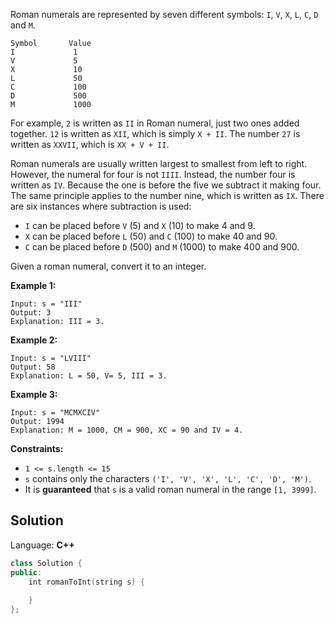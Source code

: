 Roman numerals are represented by seven different symbols: `I`, `V`, `X`, `L`, `C`, `D` and `M`.

```
Symbol       Value
I             1
V             5
X             10
L             50
C             100
D             500
M             1000
```

For example, `2` is written as `II` in Roman numeral, just two ones added together. `12` is written as `XII`, which is simply `X + II`. The number `27` is written as `XXVII`, which is `XX + V + II`.

Roman numerals are usually written largest to smallest from left to right. However, the numeral for four is not `IIII`. Instead, the number four is written as `IV`. Because the one is before the five we subtract it making four. The same principle applies to the number nine, which is written as `IX`. There are six instances where subtraction is used:

*   `I` can be placed before `V` (5) and `X` (10) to make 4 and 9. 
*   `X` can be placed before `L` (50) and `C` (100) to make 40 and 90. 
*   `C` can be placed before `D` (500) and `M` (1000) to make 400 and 900.

Given a roman numeral, convert it to an integer.

**Example 1:**

```
Input: s = "III"
Output: 3
Explanation: III = 3.
```

**Example 2:**

```
Input: s = "LVIII"
Output: 58
Explanation: L = 50, V= 5, III = 3.
```

**Example 3:**

```
Input: s = "MCMXCIV"
Output: 1994
Explanation: M = 1000, CM = 900, XC = 90 and IV = 4.
```

**Constraints:**

*   `1 <= s.length <= 15`
*   `s` contains only the characters `('I', 'V', 'X', 'L', 'C', 'D', 'M')`.
*   It is **guaranteed** that `s` is a valid roman numeral in the range `[1, 3999]`.


## Solution

Language: **C++**

```c++
class Solution {
public:
    int romanToInt(string s) {
        
    }
};
```